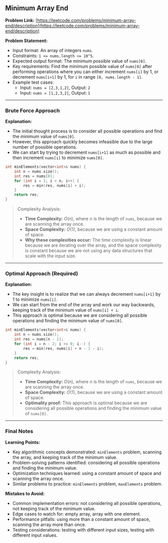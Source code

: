 ## Minimum Array End

**Problem Link:** [https://leetcode.com/problems/minimum-array-end/description](https://leetcode.com/problems/minimum-array-end/description)

**Problem Statement:**
- Input format: An array of integers `nums`.
- Constraints: `1 <= nums.length <= 10^5`.
- Expected output format: The minimum possible value of `nums[0]`.
- Key requirements: Find the minimum possible value of `nums[0]` after performing operations where you can either increment `nums[i]` by 1, or decrement `nums[i+1]` by 1, for `i` in range `[0, nums.length - 1]`.
- Example test cases:
  - Input: `nums = [2,3,1,2]`, Output: `2`
  - Input: `nums = [1,2,3,2]`, Output: `1`

---

### Brute Force Approach

**Explanation:**
- The initial thought process is to consider all possible operations and find the minimum value of `nums[0]`.
- However, this approach quickly becomes infeasible due to the large number of possible operations.
- We can start by trying to decrement `nums[i+1]` as much as possible and then increment `nums[i]` to minimize `nums[0]`.

```cpp
int minElements(vector<int>& nums) {
    int n = nums.size();
    int res = nums[0];
    for (int i = 1; i < n; i++) {
        res = min(res, nums[i] + i);
    }
    return res;
}
```

> Complexity Analysis:
> - **Time Complexity:** $O(n)$, where $n$ is the length of `nums`, because we are scanning the array once.
> - **Space Complexity:** $O(1)$, because we are using a constant amount of space.
> - **Why these complexities occur:** The time complexity is linear because we are iterating over the array, and the space complexity is constant because we are not using any data structures that scale with the input size.

---

### Optimal Approach (Required)

**Explanation:**
- The key insight is to realize that we can always decrement `nums[i+1]` by 1 to minimize `nums[i]`.
- We can start from the end of the array and work our way backwards, keeping track of the minimum value of `nums[i] + i`.
- This approach is optimal because we are considering all possible operations and finding the minimum value of `nums[0]`.

```cpp
int minElements(vector<int>& nums) {
    int n = nums.size();
    int res = nums[n - 1];
    for (int i = n - 2; i >= 0; i--) {
        res = min(res, nums[i] + n - 1 - i);
    }
    return res;
}
```

> Complexity Analysis:
> - **Time Complexity:** $O(n)$, where $n$ is the length of `nums`, because we are scanning the array once.
> - **Space Complexity:** $O(1)$, because we are using a constant amount of space.
> - **Optimality proof:** This approach is optimal because we are considering all possible operations and finding the minimum value of `nums[0]`.

---

### Final Notes

**Learning Points:**
- Key algorithmic concepts demonstrated: `minElements` problem, scanning the array, and keeping track of the minimum value.
- Problem-solving patterns identified: considering all possible operations and finding the minimum value.
- Optimization techniques learned: using a constant amount of space and scanning the array once.
- Similar problems to practice: `minElements` problem, `maxElements` problem.

**Mistakes to Avoid:**
- Common implementation errors: not considering all possible operations, not keeping track of the minimum value.
- Edge cases to watch for: empty array, array with one element.
- Performance pitfalls: using more than a constant amount of space, scanning the array more than once.
- Testing considerations: testing with different input sizes, testing with different input values.